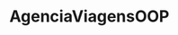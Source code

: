 # AgenciaViagensOOP

<!-- Crie uma instância da classe Agencia.

Cadastro de Destinos:
Utilize CadastrarDestino para adicionar novos destinos à agência.

Cadastro de Pacotes Turísticos:
Utilize CadastrarPacote para adicionar novos pacotes, associando-os a destinos existentes.

Cadastro de Clientes:
Utilize CadastrarCliente para registrar novos clientes interessados em viagens.

Consulta e Pesquisa:
Utilize os métodos de consulta e pesquisa para encontrar destinos e pacotes.
Clientes podem buscar pacotes por destino, datas ou preço.

Realização de Reservas:
Quando um cliente deseja reservar um pacote, use ReservarPacote.
Verifique disponibilidade e processe a reserva.
Atualize o número de vagas disponíveis no pacote.

Cancelamento de Reservas:
Se o cliente deseja cancelar, use CancelarReserva.
Atualize o status da reserva e o número de vagas disponíveis.

Exibição de Informações:
Use ListarDestinos, ListarPacotes e ListarClientes para visualizar informações.
Utilize os métodos ExibirInformacoes nas classes Cliente e Destino para detalhes específicos.

link video: https://drive.google.com/file/d/1g5kXIwJuOJxYCyGlobYzeOLaLRz0LhzD/view?usp=sharing
 -->
